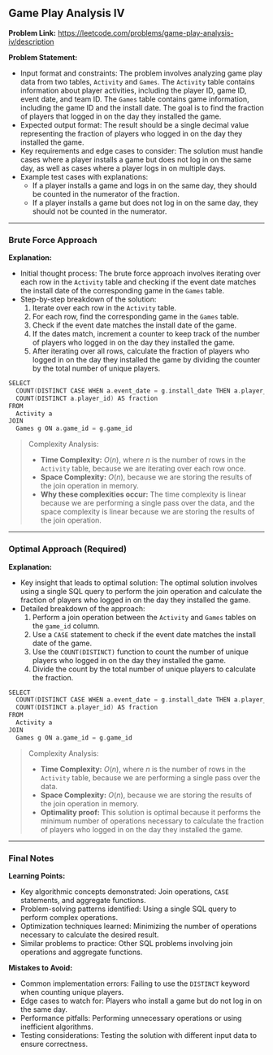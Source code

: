 ## Game Play Analysis IV
**Problem Link:** https://leetcode.com/problems/game-play-analysis-iv/description

**Problem Statement:**
- Input format and constraints: The problem involves analyzing game play data from two tables, `Activity` and `Games`. The `Activity` table contains information about player activities, including the player ID, game ID, event date, and team ID. The `Games` table contains game information, including the game ID and the install date. The goal is to find the fraction of players that logged in on the day they installed the game.
- Expected output format: The result should be a single decimal value representing the fraction of players who logged in on the day they installed the game.
- Key requirements and edge cases to consider: The solution must handle cases where a player installs a game but does not log in on the same day, as well as cases where a player logs in on multiple days.
- Example test cases with explanations:
  - If a player installs a game and logs in on the same day, they should be counted in the numerator of the fraction.
  - If a player installs a game but does not log in on the same day, they should not be counted in the numerator.

---

### Brute Force Approach

**Explanation:**
- Initial thought process: The brute force approach involves iterating over each row in the `Activity` table and checking if the event date matches the install date of the corresponding game in the `Games` table.
- Step-by-step breakdown of the solution:
  1. Iterate over each row in the `Activity` table.
  2. For each row, find the corresponding game in the `Games` table.
  3. Check if the event date matches the install date of the game.
  4. If the dates match, increment a counter to keep track of the number of players who logged in on the day they installed the game.
  5. After iterating over all rows, calculate the fraction of players who logged in on the day they installed the game by dividing the counter by the total number of unique players.

```cpp
SELECT 
  COUNT(DISTINCT CASE WHEN a.event_date = g.install_date THEN a.player_id END) / 
  COUNT(DISTINCT a.player_id) AS fraction
FROM 
  Activity a
JOIN 
  Games g ON a.game_id = g.game_id
```

> Complexity Analysis:
> - **Time Complexity:** $O(n)$, where $n$ is the number of rows in the `Activity` table, because we are iterating over each row once.
> - **Space Complexity:** $O(n)$, because we are storing the results of the join operation in memory.
> - **Why these complexities occur:** The time complexity is linear because we are performing a single pass over the data, and the space complexity is linear because we are storing the results of the join operation.

---

### Optimal Approach (Required)

**Explanation:**
- Key insight that leads to optimal solution: The optimal solution involves using a single SQL query to perform the join operation and calculate the fraction of players who logged in on the day they installed the game.
- Detailed breakdown of the approach:
  1. Perform a join operation between the `Activity` and `Games` tables on the `game_id` column.
  2. Use a `CASE` statement to check if the event date matches the install date of the game.
  3. Use the `COUNT(DISTINCT)` function to count the number of unique players who logged in on the day they installed the game.
  4. Divide the count by the total number of unique players to calculate the fraction.

```cpp
SELECT 
  COUNT(DISTINCT CASE WHEN a.event_date = g.install_date THEN a.player_id END) / 
  COUNT(DISTINCT a.player_id) AS fraction
FROM 
  Activity a
JOIN 
  Games g ON a.game_id = g.game_id
```

> Complexity Analysis:
> - **Time Complexity:** $O(n)$, where $n$ is the number of rows in the `Activity` table, because we are performing a single pass over the data.
> - **Space Complexity:** $O(n)$, because we are storing the results of the join operation in memory.
> - **Optimality proof:** This solution is optimal because it performs the minimum number of operations necessary to calculate the fraction of players who logged in on the day they installed the game.

---

### Final Notes

**Learning Points:**
- Key algorithmic concepts demonstrated: Join operations, `CASE` statements, and aggregate functions.
- Problem-solving patterns identified: Using a single SQL query to perform complex operations.
- Optimization techniques learned: Minimizing the number of operations necessary to calculate the desired result.
- Similar problems to practice: Other SQL problems involving join operations and aggregate functions.

**Mistakes to Avoid:**
- Common implementation errors: Failing to use the `DISTINCT` keyword when counting unique players.
- Edge cases to watch for: Players who install a game but do not log in on the same day.
- Performance pitfalls: Performing unnecessary operations or using inefficient algorithms.
- Testing considerations: Testing the solution with different input data to ensure correctness.